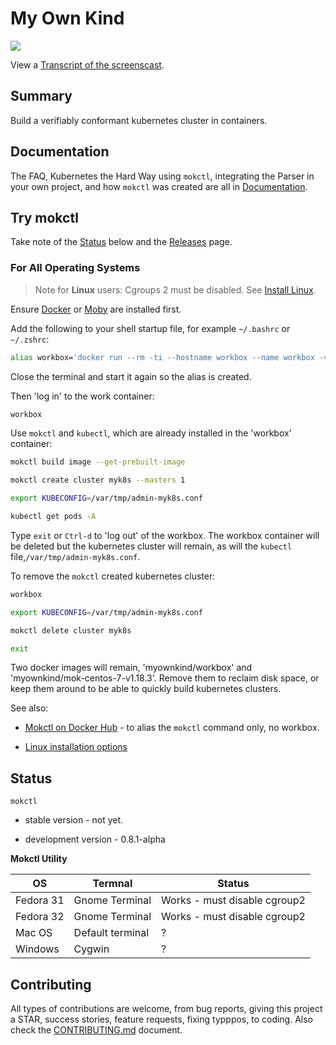 # My Own Kind

![](docs/images/install-mokctl-linux.gif)

View a [Transcript of the screenscast](/cmdline-player/install-mokctl-linux.md).

## Summary

Build a verifiably conformant kubernetes cluster in containers.

## Documentation

The FAQ, Kubernetes the Hard Way using `mokctl`, integrating the Parser in your own project, and how `mokctl` was created are all in [Documentation](/docs/README.md).

## Try mokctl

Take note of the [Status](#status) below and the [Releases](https://github.com/mclarkson/my-own-kind/releases) page.

### For All Operating Systems

> Note for **Linux** users: Cgroups 2 must be disabled. See [Install Linux](/docs/install-linux.md).

Ensure [Docker](https://www.docker.com/get-started) or [Moby](https://github.com/moby/moby) are installed first.

Add the following to your shell startup file, for example `~/.bashrc` or `~/.zshrc`:

```bash
alias workbox='docker run --rm -ti --hostname workbox --name workbox -v /var/run/docker.sock:/var/run/docker.sock -v /var/tmp:/var/tmp myownkind/workbox'
```

Close the terminal and start it again so the alias is created.

Then 'log in' to the work container:

```bash
workbox
```

Use `mokctl` and `kubectl`, which are already installed in the 'workbox' container:

```bash
mokctl build image --get-prebuilt-image

mokctl create cluster myk8s --masters 1

export KUBECONFIG=/var/tmp/admin-myk8s.conf

kubectl get pods -A
```

Type `exit` or `Ctrl-d` to 'log out' of the workbox. The workbox container will be deleted but the kubernetes cluster will remain, as will the `kubectl` file,`/var/tmp/admin-myk8s.conf`.

To remove the `mokctl` created kubernetes cluster:

```bash
workbox

export KUBECONFIG=/var/tmp/admin-myk8s.conf

mokctl delete cluster myk8s

exit

```

Two docker images will remain, 'myownkind/workbox' and 'myownkind/mok-centos-7-v1.18.3'. Remove them to reclaim disk space, or keep them around to be able to quickly build kubernetes clusters.

See also:

* [Mokctl on Docker Hub](https://hub.docker.com/repository/docker/myownkind/mokctl) - to alias the `mokctl` command only, no workbox.

* [Linux installation options](/docs/install-linux.md)

## Status

`mokctl`

* stable version - not yet.

* development version - 0.8.1-alpha

**Mokctl Utility**

| OS        | Termnal          | Status                       |
| --------- | ---------------- | ---------------------------- |
| Fedora 31 | Gnome Terminal   | Works - must disable cgroup2 |
| Fedora 32 | Gnome Terminal   | Works - must disable cgroup2 |
| Mac OS    | Default terminal | ?                            |
| Windows   | Cygwin           | ?                            |

## Contributing

All types of contributions are welcome, from bug reports, giving this project a STAR, success stories, feature requests, fixing typppos, to coding. Also check the [CONTRIBUTING.md](/CONTRIBUTING.md) document.
